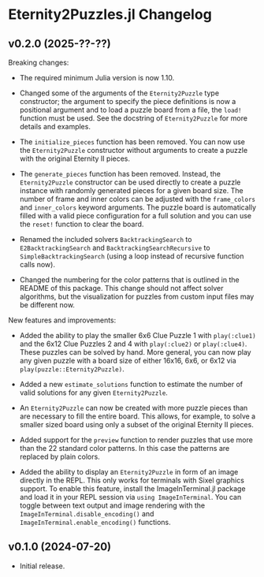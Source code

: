 Eternity2Puzzles.jl Changelog
=============================

v0.2.0 (2025-??-??)
-------------------

Breaking changes:

* The required minimum Julia version is now 1.10.

* Changed some of the arguments of the `Eternity2Puzzle` type constructor;
  the argument to specify the piece definitions is now a positional argument
  and to load a puzzle board from a file, the `load!` function must be used.
  See the docstring of `Eternity2Puzzle` for more details and examples.

* The `initialize_pieces` function has been removed. You can now use the
  `Eternity2Puzzle` constructor without arguments to create a puzzle with the
  original Eternity II pieces.

* The `generate_pieces` function has been removed. Instead, the `Eternity2Puzzle`
  constructor can be used directly to create a puzzle instance with randomly
  generated pieces for a given board size. The number of frame and inner colors
  can be adjusted with the `frame_colors` and `inner_colors` keyword arguments.
  The puzzle board is automatically filled with a valid piece configuration for
  a full solution and you can use the `reset!` function to clear the board.

* Renamed the included solvers `BacktrackingSearch` to `E2BacktrackingSearch`
  and `BacktrackingSearchRecursive` to `SimpleBacktrackingSearch` (using a loop
  instead of recursive function calls now).

* Changed the numbering for the color patterns that is outlined in the README
  of this package. This change should not affect solver algorithms, but the
  visualization for puzzles from custom input files may be different now.


New features and improvements:

* Added the ability to play the smaller 6x6 Clue Puzzle 1 with `play(:clue1)`
  and the 6x12 Clue Puzzles 2 and 4 with `play(:clue2)` or `play(:clue4)`.
  These puzzles can be solved by hand. More general, you can now play any
  given puzzle with a board size of either 16x16, 6x6, or 6x12 via
  `play(puzzle::Eternity2Puzzle)`.

* Added a new `estimate_solutions` function to estimate the number of valid
  solutions for any given `Eternity2Puzzle`.

* An `Eternity2Puzzle` can now be created with more puzzle pieces than are
  necessary to fill the entire board. This allows, for example, to solve a
  smaller sized board using only a subset of the original Eternity II pieces.

* Added support for the `preview` function to render puzzles that use more
  than the 22 standard color patterns. In this case the patterns are replaced
  by plain colors.

* Added the ability to display an `Eternity2Puzzle` in form of an image directly
  in the REPL. This only works for terminals with Sixel graphics support. To
  enable this feature, install the ImageInTerminal.jl package and load it in
  your REPL session via `using ImageInTerminal`. You can toggle between text
  output and image rendering with the `ImageInTerminal.disable_encoding()` and
  `ImageInTerminal.enable_encoding()` functions.


v0.1.0 (2024-07-20)
-------------------

* Initial release.
